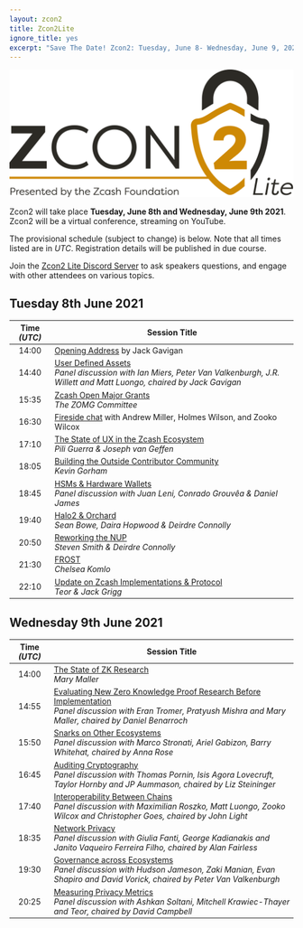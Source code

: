 ```yaml
---
layout: zcon2
title: Zcon2Lite
ignore_title: yes
excerpt: "Save The Date! Zcon2: Tuesday, June 8- Wednesday, June 9, 2021"
---
```


<center><img src="/images/Zcon2_Logo_White.png"></center>

Zcon2 will take place **Tuesday, June 8th and Wednesday, June 9th 2021**. Zcon2 will be a virtual conference, streaming on YouTube. 

The provisional schedule (subject to change) is below. Note that all times listed are in *UTC*. Registration details will be published in due course.

Join the [Zcon2 Lite Discord Server](https://www.google.com/url?q=https://discord.gg/sMNcpwU39q&sa=D&source=calendar&ust=1620236243655000&usg=AOvVaw2oPwr9cJXz0qO5Fb4FeObL) to ask speakers questions, and engage with other attendees on various topics.

## Tuesday 8th June 2021

| Time *(UTC)* | Session Title |
| :---: | --- |
| 14:00 | [Opening Address](schedule#opening-address) by Jack Gavigan |
| 14:40 | [User Defined Assets](schedule#uda-panel) <br>*Panel discussion with Ian Miers, Peter Van Valkenburgh, J.R. Willett and Matt Luongo, chaired by Jack Gavigan* |
| 15:35 | [Zcash Open Major Grants](schedule#zomg)<br>*The ZOMG Committee* |
| 16:30 | [Fireside chat](schedule#fireside-chat) with Andrew Miller, Holmes Wilson, and Zooko Wilcox |
| 17:10 | [The State of UX in the Zcash Ecosystem](schedule#ux)<br>*Pili Guerra & Joseph van Geffen* |
| 18:05 | [Building the Outside Contributor Community](schedule#outside-contributors)<br>*Kevin Gorham*  |
| 18:45 | [HSMs & Hardware Wallets](schedule#hsms)<br>*Panel discussion with Juan Leni, Conrado Grouvêa & Daniel James* |
| 19:40 | [Halo2 & Orchard](schedule#halo2)<br>*Sean Bowe, Daira Hopwood & Deirdre Connolly* |
| 20:50 | [Reworking the NUP](schedule#nup)<br>*Steven Smith & Deirdre Connolly* |
| 21:30 | [FROST](schedule#frost)<br>*Chelsea Komlo* |
| 22:10 | [Update on Zcash Implementations & Protocol](schedule#implementations)<br>*Teor & Jack Grigg* |

## Wednesday 9th June 2021

| Time *(UTC)* | Session Title |
| :---: | --- |
| 14:00 | [The State of ZK Research](schedule#zkresearch)<br>*Mary Maller* |
| 14:55 | [Evaluating New Zero Knowledge Proof Research Before Implementation](schedule#evaluating)<br>*Panel discussion with Eran Tromer, Pratyush Mishra and Mary Maller, chaired by Daniel Benarroch* |
| 15:50 | [Snarks on Other Ecosystems](schedule#other=snarks)<br>*Panel discussion with Marco Stronati, Ariel Gabizon, Barry Whitehat, chaired by Anna Rose* |
| 16:45 | [Auditing Cryptography](schedule#auditing)<br>*Panel discussion with Thomas Pornin, Isis Agora Lovecruft, Taylor Hornby and JP Aummason, chaired by Liz Steininger* |
| 17:40 | [Interoperability Between Chains](schedule#interoperability)<br>*Panel discussion with Maximilian Roszko, Matt Luongo, Zooko Wilcox and Christopher Goes, chaired by John Light* |
| 18:35 | [Network Privacy](schedule#network-privacy)<br>*Panel discussion with Giulia Fanti, George Kadianakis and Janito Vaqueiro Ferreira Filho, chaired by Alan Fairless* |
| 19:30 | [Governance across Ecosystems](schedukle#governance)<br>*Panel discussion with Hudson Jameson, Zaki Manian, Evan Shapiro and David Vorick, chaired by Peter Van Valkenburgh* |
| 20:25 | [Measuring Privacy Metrics](schedule#privacy-metrics)<br>*Panel discussion with Ashkan Soltani, Mitchell Krawiec-Thayer and Teor, chaired by David Campbell* |
